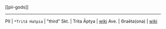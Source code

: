 [[pii-gods]]

---

PII | `*Tritá Hatpia` | "third"
Skt. | Trita Āptya | [wiki](https://en.wikipedia.org/wiki/Trita "Trita")
Ave. | Θraēta(ona) | [wiki](https://en.wikipedia.org/wiki/Fereydun "Fereydun")